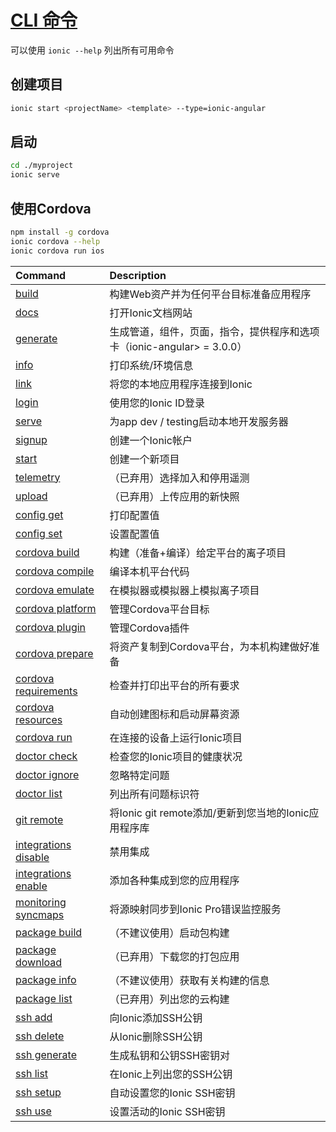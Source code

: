 # [CLI 命令](https://ionicframework.com/docs/v3/cli)  

可以使用 `ionic --help` 列出所有可用命令  



## 创建项目



```bash
ionic start <projectName> <template> --type=ionic-angular
```



## 启动  

```bash
cd ./myproject
ionic serve
```



## 使用Cordova  

```bash
npm install -g cordova
ionic cordova --help
ionic cordova run ios
```

  

| Command                                                      | Description                                                  |
| :----------------------------------------------------------- | :----------------------------------------------------------- |
| [build](https://ionicframework.com/docs/v3/cli/build/)       | 构建Web资产并为任何平台目标准备应用程序                      |
| [docs](https://ionicframework.com/docs/v3/cli/docs/)         | 打开Ionic文档网站                                            |
| [generate](https://ionicframework.com/docs/v3/cli/generate/) | 生成管道，组件，页面，指令，提供程序和选项卡（ionic-angular> = 3.0.0） |
| [info](https://ionicframework.com/docs/v3/cli/info/)         | 打印系统/环境信息                                            |
| [link](https://ionicframework.com/docs/v3/cli/link/)         | 将您的本地应用程序连接到Ionic                                |
| [login](https://ionicframework.com/docs/v3/cli/login/)       | 使用您的Ionic ID登录                                         |
| [serve](https://ionicframework.com/docs/v3/cli/serve/)       | 为app dev / testing启动本地开发服务器                        |
| [signup](https://ionicframework.com/docs/v3/cli/signup/)     | 创建一个Ionic帐户                                            |
| [start](https://ionicframework.com/docs/v3/cli/start/)       | 创建一个新项目                                               |
| [telemetry](https://ionicframework.com/docs/v3/cli/telemetry/) | （已弃用）选择加入和停用遥测                                 |
| [upload](https://ionicframework.com/docs/v3/cli/upload/)     | （已弃用）上传应用的新快照                                   |
| [config get](https://ionicframework.com/docs/v3/cli/config/get/) | 打印配置值                                                   |
| [config set](https://ionicframework.com/docs/v3/cli/config/set/) | 设置配置值                                                   |
| [cordova build](https://ionicframework.com/docs/v3/cli/cordova/build/) | 构建（准备+编译）给定平台的离子项目                          |
| [cordova compile](https://ionicframework.com/docs/v3/cli/cordova/compile/) | 编译本机平台代码                                             |
| [cordova emulate](https://ionicframework.com/docs/v3/cli/cordova/emulate/) | 在模拟器或模拟器上模拟离子项目                               |
| [cordova platform](https://ionicframework.com/docs/v3/cli/cordova/platform/) | 管理Cordova平台目标                                          |
| [cordova plugin](https://ionicframework.com/docs/v3/cli/cordova/plugin/) | 管理Cordova插件                                              |
| [cordova prepare](https://ionicframework.com/docs/v3/cli/cordova/prepare/) | 将资产复制到Cordova平台，为本机构建做好准备                  |
| [cordova requirements](https://ionicframework.com/docs/v3/cli/cordova/requirements/) | 检查并打印出平台的所有要求                                   |
| [cordova resources](https://ionicframework.com/docs/v3/cli/cordova/resources/) | 自动创建图标和启动屏幕资源                                   |
| [cordova run](https://ionicframework.com/docs/v3/cli/cordova/run/) | 在连接的设备上运行Ionic项目                                  |
| [doctor check](https://ionicframework.com/docs/v3/cli/doctor/check/) | 检查您的Ionic项目的健康状况                                  |
| [doctor ignore](https://ionicframework.com/docs/v3/cli/doctor/ignore/) | 忽略特定问题                                                 |
| [doctor list](https://ionicframework.com/docs/v3/cli/doctor/list/) | 列出所有问题标识符                                           |
| [git remote](https://ionicframework.com/docs/v3/cli/git/remote/) | 将Ionic git remote添加/更新到您当地的Ionic应用程序库         |
| [integrations disable](https://ionicframework.com/docs/v3/cli/integrations/disable/) | 禁用集成                                                     |
| [integrations enable](https://ionicframework.com/docs/v3/cli/integrations/enable/) | 添加各种集成到您的应用程序                                   |
| [monitoring syncmaps](https://ionicframework.com/docs/v3/cli/monitoring/syncmaps/) | 将源映射同步到Ionic Pro错误监控服务                          |
| [package build](https://ionicframework.com/docs/v3/cli/package/build/) | （不建议使用）启动包构建                                     |
| [package download](https://ionicframework.com/docs/v3/cli/package/download/) | （已弃用）下载您的打包应用                                   |
| [package info](https://ionicframework.com/docs/v3/cli/package/info/) | （不建议使用）获取有关构建的信息                             |
| [package list](https://ionicframework.com/docs/v3/cli/package/list/) | （已弃用）列出您的云构建                                     |
| [ssh add](https://ionicframework.com/docs/v3/cli/ssh/add/)   | 向Ionic添加SSH公钥                                           |
| [ssh delete](https://ionicframework.com/docs/v3/cli/ssh/delete/) | 从Ionic删除SSH公钥                                           |
| [ssh generate](https://ionicframework.com/docs/v3/cli/ssh/generate/) | 生成私钥和公钥SSH密钥对                                      |
| [ssh list](https://ionicframework.com/docs/v3/cli/ssh/list/) | 在Ionic上列出您的SSH公钥                                     |
| [ssh setup](https://ionicframework.com/docs/v3/cli/ssh/setup/) | 自动设置您的Ionic SSH密钥                                    |
| [ssh use](https://ionicframework.com/docs/v3/cli/ssh/use/)   | 设置活动的Ionic SSH密钥                                      |